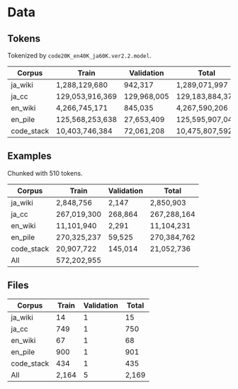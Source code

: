 # Data

## Tokens

Tokenized by `code20K_en40K_ja60K.ver2.2.model`.

| Corpus     | Train           | Validation  | Total           |
| ---------- | --------------- | ----------- | --------------- |
| ja_wiki    |   1,288,129,680 |     942,317 |   1,289,071,997 |
| ja_cc      | 129,053,916,369 | 129,968,005 | 129,183,884,374 |
| en_wiki    |   4,266,745,171 |     845,035 |   4,267,590,206 |
| en_pile    | 125,568,253,638 |  27,653,409 | 125,595,907,047 |
| code_stack |  10,403,746,384 |  72,061,208 |  10,475,807,592 |

## Examples

Chunked with 510 tokens.

| Corpus     | Train       | Validation | Total        |
| ---------- | ----------- | ---------- | ------------ |
| ja_wiki    |   2,848,756 |      2,147 |    2,850,903 |
| ja_cc      | 267,019,300 |    268,864 |  267,288,164 |
| en_wiki    |  11,101,940 |      2,291 |   11,104,231 |
| en_pile    | 270,325,237 |     59,525 |  270,384,762 |
| code_stack |  20,907,722 |    145,014 |   21,052,736 |
| All        | 572,202,955 |            |              |

## Files

| Corpus     | Train | Validation | Total |
| ---------- | ----- | ---------- | ----- |
| ja_wiki    |    14 |          1 |    15 |
| ja_cc      |   749 |          1 |   750 |
| en_wiki    |    67 |          1 |    68 |
| en_pile    |   900 |          1 |   901 |
| code_stack |   434 |          1 |   435 |
| All        | 2,164 |          5 | 2,169 |
